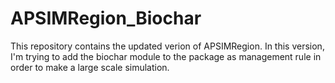 # APSIMRegion_Biochar
This repository contains the updated verion of APSIMRegion. In this version, I'm trying to add the biochar module to the package as management rule in order to make a large scale simulation.
